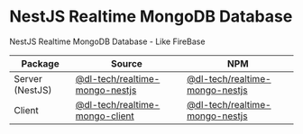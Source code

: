 # NestJS Realtime MongoDB Database
NestJS Realtime MongoDB Database - Like FireBase

| Package         | Source                                                      | NPM                                                                                            |
|-----------------|-------------------------------------------------------------|------------------------------------------------------------------------------------------------|
| Server (NestJS) | [@dl-tech/realtime-mongo-nestjs](packages/nestjs/README.md) | [@dl-tech/realtime-mongo-nestjs](https://www.npmjs.com/package/@dl-tech/realtime-mongo-nestjs) |
| Client          | [@dl-tech/realtime-mongo-client](packages/client/README.md) | [@dl-tech/realtime-mongo-nestjs](https://www.npmjs.com/package/@dl-tech/realtime-mongo-client) |
